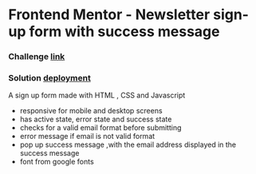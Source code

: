 # Frontend Mentor - Newsletter sign-up form with success message

### Challenge [link](https://www.frontendmentor.io/challenges/newsletter-signup-form-with-success-message-3FC1AZbNrv)

### Solution [deployment](https://64caad53b11f8e12e45733d0--flourishing-starburst-a256c2.netlify.app)

A sign up form made with HTML , CSS and Javascript

* responsive for mobile and desktop screens
* has active state, error state and success state
* checks for a valid email format before submitting
* error message if email is not valid format
* pop up success message ,with the email address displayed in the success message
* font from  google fonts

